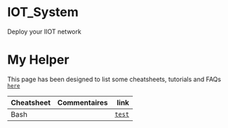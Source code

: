 # IOT_System
Deploy your IIOT network

# My Helper
This page has been designed to list some cheatsheets, tutorials and FAQs [`here`](myHelper.md)

| Cheatsheet        | Commentaires           | link  |
| ------------- |:-------------:| -----:|
| Bash      |  | [`test`](https://www.google.com) |
